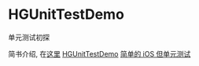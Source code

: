 # HGUnitTestDemo
单元测试初探

简书介绍, 在[这里](https://github.com/iOS2Code/HGUnitTestDemo) [HGUnitTestDemo](https://github.com/iOS2Code/HGUnitTestDemo) [简单的 iOS 但单元测试](https://github.com/iOS2Code/HGUnitTestDemo)


